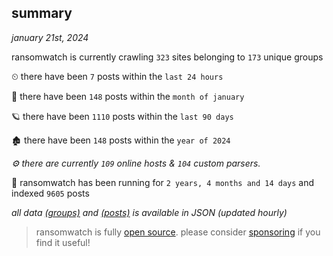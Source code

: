 
## summary
_january 21st, 2024_

ransomwatch is currently crawling `323` sites belonging to `173` unique groups

⏲ there have been `7` posts within the `last 24 hours`

🦈 there have been `148` posts within the `month of january`

🪐 there have been `1110` posts within the `last 90 days`

🏚 there have been `148` posts within the `year of 2024`

_⚙️ there are currently `109` online hosts & `104` custom parsers._

🦕 ransomwatch has been running for `2 years, 4 months and 14 days` and indexed `9605` posts

_all data  [(groups)](http://ransomwhat.telemetry.ltd/groups) and [(posts)](http://ransomwhat.telemetry.ltd/posts) is available in JSON (updated hourly)_

> ransomwatch is fully [open source](https://github.com/joshhighet/ransomwatch#ransomwatch--). please consider [sponsoring](https://github.com/sponsors/joshhighet) if you find it useful!
